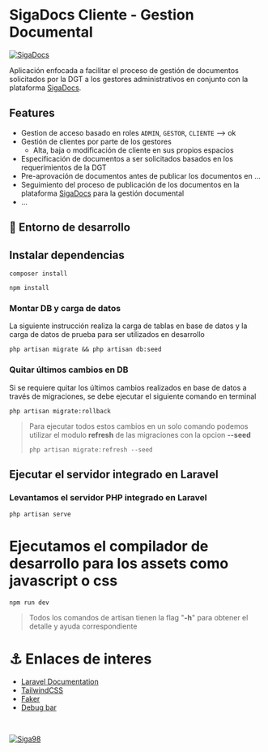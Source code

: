# SigaDocs Cliente - Gestion Documental

[![SigaDocs](https://sigadocs.com/teams/download/logo/cc92cbb6-7cc6-40a1-be31-a7324bb992ec "SigaDocs")](https://sigadocs.com/accounts/login/)

Aplicación enfocada a facilitar el proceso de gestión de documentos solicitados por la DGT a los gestores administrativos en conjunto con la plataforma [SigaDocs](https://sigadocs.com/accounts/login/).

## Features
- Gestion de acceso basado en roles `ADMIN`, `GESTOR`, `CLIENTE` --> ok
- Gestión de clientes por parte de los gestores
  - Alta, baja o modificación de cliente en sus propios espacios
- Especificación de documentos a ser solicitados basados en los requerimientos de la DGT
- Pre-aprovación de documentos antes de publicar los documentos en ... 
- Seguimiento del proceso de publicación de los documentos en la plataforma [SigaDocs](https://sigadocs.com/accounts/login/) para la gestión documental
- ...

## 🚀 Entorno de desarrollo

## Instalar dependencias

```shell
composer install 
```

```shell
npm install 
```

###  Montar DB y carga de datos

La siguiente instrucción realiza la carga de tablas en base de datos y la carga de datos de prueba para ser utilizados en desarrollo

```shell
php artisan migrate && php artisan db:seed
```

### Quitar últimos cambios en DB

Si se requiere quitar los últimos cambios realizados en base de datos a través de migraciones, se debe ejecutar el siguiente comando en terminal
```shell
php artisan migrate:rollback
```

> Para ejecutar todos estos cambios en un solo comando podemos utilizar el modulo **refresh** de las migraciones con la opcion **--seed**
> ```shell
> php artisan migrate:refresh --seed
> ```

## Ejecutar el servidor integrado en Laravel

### Levantamos el servidor PHP integrado en Laravel
```shell 
php artisan serve
```

# Ejecutamos el compilador de desarrollo para los assets como javascript o css

```shell 
npm run dev
```

> Todos los comandos de artisan tienen la flag "**-h**" para obtener el detalle y ayuda correspondiente

# ⚓ Enlaces de interes
- [Laravel Documentation](https://laravel.com/docs/10.x)
- [TailwindCSS](https://tailwindcss.com/docs/installation)  
- [Faker](https://fakerphp.github.io/)
- [Debug bar](https://github.com/barryvdh/laravel-debugbar)

<br>

[![Siga98](https://www.gestores.net/assets/images/logo-siga.png "Siga98")](https://www.gestores.net/)

